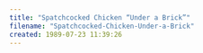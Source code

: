 ```yaml
---
title: "Spatchcocked Chicken “Under a Brick”"
filename: "Spatchcocked-Chicken-Under-a-Brick"
created: 1989-07-23 11:39:26
---
```

